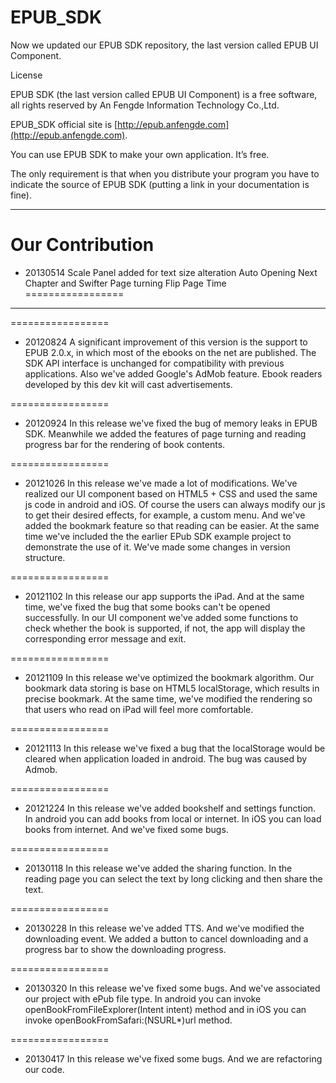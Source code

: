 EPUB_SDK
=================

Now we updated our EPUB SDK repository, the last version called EPUB UI Component.

License

EPUB SDK (the last version called EPUB UI Component) is a free software, all rights reserved by An Fengde  Information Technology Co.,Ltd.

EPUB_SDK official site is [http://epub.anfengde.com](http://epub.anfengde.com).

You can use EPUB SDK to make your own application. It’s free. 

The only requirement is that when you distribute your program you have to indicate the source of EPUB SDK (putting a link in your documentation is fine).

**********************


Our Contribution
=================
* 20130514  Scale Panel added for text size alteration
            Auto Opening Next Chapter and Swifter Page turning
            Flip Page Time
=================

**********************
=================
* 20120824 A significant improvement of this version is the support to EPUB 2.0.x, in which most of the ebooks on the net are published. The SDK API interface is unchanged for compatibility with previous applications. Also we've added Google's AdMob feature. Ebook readers developed by this dev kit will cast advertisements.

=================
* 20120924 In this release we've fixed the bug of memory leaks in EPUB SDK. Meanwhile we added the features of page turning and reading progress bar for the rendering of book contents.

=================
* 20121026 In this release we've made a lot of modifications. We've realized our UI component based on HTML5 + CSS and used the same js code in android and iOS. Of course the users can always modify our js to get their desired effects, for example, a custom menu. And we've added the bookmark feature so that reading can be easier. At the same time we've included the the earlier EPub SDK example project to demonstrate the use of it. We've made some changes in version structure. 

=================
* 20121102 In this release our app supports the iPad. And at the same time, we've fixed the bug that some books can't be opened successfully. In our UI component we've added some functions to check whether the book is supported, if not, the app will display the corresponding error message and exit.

=================
* 20121109 In this release we've optimized the bookmark algorithm. Our bookmark data storing is base on HTML5 localStorage, which results in precise bookmark. At the same time, we've modified the rendering so that users who read on iPad will feel more comfortable.

=================
* 20121113 In this release we've fixed a bug that the localStorage would be cleared when application loaded in android. The bug was caused by Admob.

=================
* 20121224 In this release we've added bookshelf and settings function. In android you can add books from local or internet. In iOS you can load books from internet. And we've fixed some bugs. 

=================
* 20130118 In this release we've added the sharing function. In the reading page you can select the text by long clicking and then share the text. 

=================
* 20130228 In this release we've added TTS. And we've modified the downloading event. We added a button to cancel downloading and a progress bar to show the downloading progress.

=================
* 20130320 In this release we've fixed some bugs. And we've associated our project with ePub file type. In android you can invoke openBookFromFileExplorer(Intent intent) method and in iOS you can invoke openBookFromSafari:(NSURL*)url method.

=================
* 20130417 In this release we've fixed some bugs. And we are refactoring our code.
